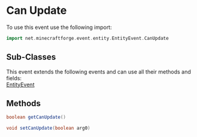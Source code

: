 # Can Update

To use this event use the following import:
```groovy
import net.minecraftforge.event.entity.EntityEvent.CanUpdate
```

## Sub-Classes
This event extends the following events and can use all their methods and fields: <br>
[EntityEvent](../entity_event/entity_event.md)

## Methods
```groovy
boolean getCanUpdate()
```

```groovy
void setCanUpdate(boolean arg0)
```
